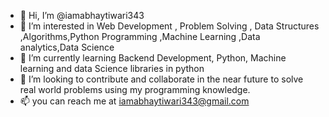 - 👋 Hi, I’m @iamabhaytiwari343
- 👀 I’m interested in Web Development , Problem Solving , Data Structures ,Algorithms,Python Programming ,Machine Learning ,Data analytics,Data Science
- 🌱 I’m currently learning Backend Development, Python, Machine learning and data Science libraries in python
- 💞️ I’m looking to contribute and collaborate in the near future to solve real world problems using my programming knowledge. 
- 📫 you can reach me at iamabhaytiwari343@gmail.com

<!---
iamabhaytiwari343/iamabhaytiwari343 is a ✨ special ✨ repository because its `README.md` (this file) appears on your GitHub profile.
You can click the Preview link to take a look at your changes.
--->
